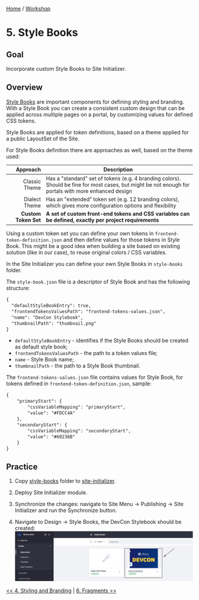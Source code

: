 [Home](../../../README.md) / [Workshop](../README.md) 

# 5. Style Books

## Goal 

Incorporate custom Style Books to Site Initializer.

## Overview

[Style Books](https://learn.liferay.com/w/dxp/site-building/site-appearance/style-books) are important components for defining styling and branding. With a Style Book you can create a consistent custom design that can be applied across multiple pages on a portal, by customizing values for defined CSS tokens.

Style Books are applied for token definitions, based on a theme applied for a public LayoutSet of the Site.

For Style Books definition there are approaches as well, based on the theme used:

|             Approach | Description                                                                                                                                           |
|---------------------:|-------------------------------------------------------------------------------------------------------------------------------------------------------|
|        Classic Theme | Has a "standard" set of tokens (e.g. 4 branding colors). Should be fine for most cases, but might be not enough for portals with more enhanced design |
|        Dialect Theme | Has an "extended" token set (e.g. 12 branding colors), which gives more configuration options and flexibility                                         |
| **Custom Token Set** | **A set of custom front-end tokens and CSS variables can be defined, exactly per project requirements**                                               |

Using a custom token set you can define your own tokens in `frontend-token-definition.json` and then define values for those tokens in Style Book.
This might be a good idea when building a site based on existing solution (like in our case), to reuse original colors / CSS variables. 

In the Site Initializer you can define your own Style Books in `style-books` folder.

The `style-book.json` file is a descriptor of Style Book and has the following structure:

    {
      "defaultStyleBookEntry": true,
      "frontendTokensValuesPath": "frontend-tokens-values.json",
      "name": "DevCon Stylebook",
      "thumbnailPath": "thumbnail.png"
    }

- `defaultStyleBookEntry` - identifies if the Style Books should be created as default style book;
- `frontendTokensValuesPath` - the path to a token values file;
- `name` - Style Book name;
- `thumbnailPath` - the path to a Style Book thumbnail.

The `frontend-tokens-values.json` file contains values for Style Book, for tokens defined in `frontend-token-definition.json`, sample:

    {
        "primaryStart": {
            "cssVariableMapping": "primaryStart",
            "value": "#FDCC4A"
        },
        "secondaryStart": {
            "cssVariableMapping": "secondaryStart",
            "value": "#60236B"
        }
    }


## Practice

1. Copy [style-books](../../../exercises/exercise-05/style-books) folder to [site-initializer](../../../modules/devcon-site-initializer/src/main/resources/site-initializer).

2. Deploy Site Initializer module.

3. Synchronize the changes: navigate to Site Menu → Publishing → Site Initializer and run the Synchronize button.

4. Navigate to Design → Style Books, the DevCon Stylebook should be created:
![01.png](images/01.png)

[<< 4. Styling and Branding](../04-styling-branding/README.md) | [6. Fragments >>](../06-fragments/README.md)